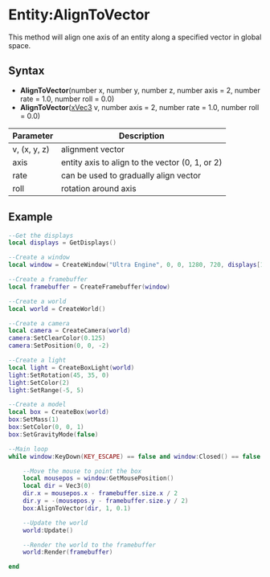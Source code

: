 # Entity:AlignToVector

This method will align one axis of an entity along a specified vector in global space.

## Syntax

- **AlignToVector**(number x, number y, number z, number axis = 2, number rate = 1.0, number roll = 0.0)
- **AlignToVector**([xVec3](xVec3.md) v, number axis = 2, number rate = 1.0, number roll = 0.0)

| Parameter | Description |
| --- | --- |
| v, (x, y, z) | alignment vector  |
| axis | entity axis to align to the vector (0, 1, or 2) |
| rate | can be used to gradually align vector |
| roll | rotation around axis |

## Example

```lua
--Get the displays
local displays = GetDisplays()

--Create a window
local window = CreateWindow("Ultra Engine", 0, 0, 1280, 720, displays[1], WINDOW_CENTER | WINDOW_TITLEBAR)

--Create a framebuffer
local framebuffer = CreateFramebuffer(window)

--Create a world
local world = CreateWorld()

--Create a camera
local camera = CreateCamera(world)
camera:SetClearColor(0.125)
camera:SetPosition(0, 0, -2)

--Create a light
local light = CreateBoxLight(world)
light:SetRotation(45, 35, 0)
light:SetColor(2)
light:SetRange(-5, 5)

--Create a model
local box = CreateBox(world)
box:SetMass(1)
box:SetColor(0, 0, 1)
box:SetGravityMode(false)

--Main loop
while window:KeyDown(KEY_ESCAPE) == false and window:Closed() == false do

	--Move the mouse to point the box
	local mousepos = window:GetMousePosition()
	local dir = Vec3(0)
	dir.x = mousepos.x - framebuffer.size.x / 2
	dir.y = -(mousepos.y - framebuffer.size.y / 2)
	box:AlignToVector(dir, 1, 0.1)

	--Update the world
	world:Update()

	--Render the world to the framebuffer
	world:Render(framebuffer)

end
```
